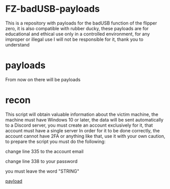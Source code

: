 # FZ-badUSB-payloads

This is a repository with payloads for the badUSB function of the flipper zero, it is also compatible with rubber ducky, these payloads are for educational and ethical use only in a controlled environment, for any improper or illegal use I will not be responsible for it, thank you to understand


# payloads

From now on there will be payloads

# recon

This script will obtain valuable information about the victim machine, the machine must have Windows 10 or later, the data will be sent automatically to a Discord server, you must create an account exclusively for it, that account must have a single server In order for it to be done correctly, the account cannot have 2FA or anything like that, use it with your own caution, to prepare the script you must do the following:

change line 335 to the account email

change line 338 to your password

you must leave the word "STRING"

[payload](./generic_recon_v3_4.txt)

